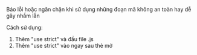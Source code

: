 Báo lỗi hoặc ngăn chặn khi sử dụng những đoạn mã không an toàn hay dễ gây nhầm lẫn

Cách sử dụng:

1. Thêm "use strict" và đầu file .js
2. Thêm "use strict" vào ngay sau thẻ mở <script>
3. Thêm "use strict" vào đầu phạm vi hàm 

- usestrict phải đứng đầu phạm vi trước nó không được có đoạn code nào cả 

- Báo lỗi khi gán lại giá trị cho thuộc tinh có writeable: false
- Báo lỗi khi hàm có tham số trùng tên
- Khai báo hàm trong code block thì hàm sẽ thuộc phạm vi code block
- Không đặt tên biến tên hàm bằng một số từ khoá 'nhạy cảm' của ngôn ngữ

// Công dụng
1. Tránh quên những từ khoá khai báo biến
2. Tránh trùng tên biến dẫn tới lỗi logic
3. Sử dụng bộ nhớ hiệu quả vì tránh tạo biến global
